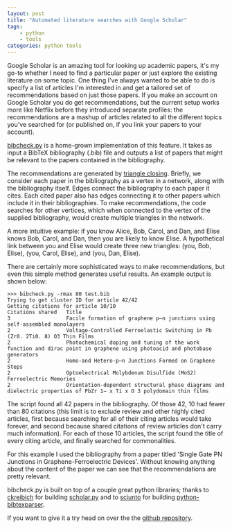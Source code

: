 ```yaml
---
layout: post
title: "Automated literature searches with Google Scholar"
tags:
    - python
    - tools
categories: python tools
--- 
```

Google Scholar is an amazing tool for looking up academic papers, it's my go-to
whether I need to find a particular paper or just explore the existing literature 
on some topic.
One thing I've always wanted to be able to do is specify a list of articles I'm
interested in and get a tailored set of recommendations based on just those papers.
If you make an account on Google Scholar you do get recommendations, but
the current setup works more like Netflix before they introduced separate
profiles: the recommendations are a
mashup of articles related to all the different topics you've searched for
(or published on, if you link your papers to your account).

[bibcheck.py](https://github.com/hinnefe2/bibcheck.py) is a home-grown 
implementation of this feature. It takes as input a BibTeX bibliography 
(.bib) file and outputs a list of papers that might be relevant to the papers 
contained in the bibliography.

The recommendations are generated by [triangle closing](https://en.wikipedia.org/wiki/Triadic_closure). 
Briefly, we consider each paper in the bibliography as a vertex in a network, 
along with the bibliography itself. Edges connect the bibliography to each 
paper it cites. Each cited paper also has edges connecting it to other papers 
which include it in their bibliographies. To make recommendations, the code 
searches for other vertices, which when connected to the vertex of the supplied 
bibliography, would create multiple triangles in the network. 

A more intuitive example: if you know Alice, Bob, Carol, and Dan, and Elise 
knows Bob, Carol, and Dan, then you are likely to know Elise. A hypothetical 
link between you and Elise would create three new triangles: (you, Bob, Elise), 
(you, Carol, Elise), and (you, Dan, Elise). 

There are certainly more sophisticated ways to make recommendations, but even
this simple method generates useful results. An example output is shown below:

    >>> bibcheck.py -rmax 80 test.bib
    Trying to get cluster ID for article 42/42
    Getting citations for article 10/10
    Citations shared   Title
    3                  Facile formation of graphene p–n junctions using self-assembled monolayers
    2                  Voltage-Controlled Ferroelastic Switching in Pb (Zr0. 2Ti0. 8) O3 Thin Films
    2                  Photochemical doping and tuning of the work function and dirac point in graphene using photoacid and photobase generators
    2                  Homo-and Hetero-p–n Junctions Formed on Graphene Steps
    2                  Optoelectrical Molybdenum Disulfide (MoS2) Ferroelectric Memories
    2                  Orientation-dependent structural phase diagrams and dielectric properties of PbZr 1− x Ti x O 3 polydomain thin films

The script found all 42 papers in the bibliography. Of those 42, 10 had fewer
than 80 citations (this limit is to exclude review and other highly cited articles, first
because searching for all of their citing articles would take forever, and second because
shared citations of review articles don't carry much information). For each of those 10
articles, the script found the title of every citing article, and finally searched for 
commonalities.

For this example I used the bibliography from a paper titled 'Single Gate PN 
Junctions in Graphene-Ferroelectric Devices'. Without knowing anything about the content
of the paper we can see that the recommendations are pretty relevant.

bibcheck.py is built on top of a couple great python libraries; thanks to 
[ckreibich](https://github.com/ckreibich) for building 
[scholar.py](https://github.com/ckreibich/scholar.py) and to 
[sciunto](https://github.com/sciunto) for building 
[python-bibtexparser](https://github.com/sciunto/python-bibtexparser).

If you want to give it a try head on over the the [github repository](https://github.com/hinnefe2/bibcheck.py).
